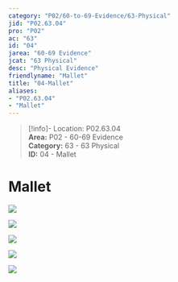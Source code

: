 ```yaml
---  
category: "P02/60-to-69-Evidence/63-Physical"  
jid: "P02.63.04"  
pro: "P02"  
ac: "63"  
id: "04"  
jarea: "60-69 Evidence"  
jcat: "63 Physical"  
desc: "Physical Evidence"  
friendlyname: "Mallet"  
title: "04-Mallet"  
aliases:   
- "P02.63.04"  
- "Mallet"  
---  
```

>[!info]- Location: P02.63.04  
>**Area:** P02 - 60-69 Evidence  
>**Category:** 63 - 63 Physical  
>**ID:** 04 - Mallet  
  
# Mallet  
  
![](../../20-to-29-Case-Files/21-File-Notes/03-Affidavit.md##^9h1wa)  
  
![](../../20-to-29-Case-Files/21-File-Notes/03-Affidavit.md##^adwpf)  
  
![](../../20-to-29-Case-Files/21-File-Notes/03-Affidavit.md##^7rrk7)  
  
![](../../20-to-29-Case-Files/21-File-Notes/09-State_s-Trial-Memorandum.md##^-s0h8)  
  
![](../../20-to-29-Case-Files/21-File-Notes/09-State_s-Trial-Memorandum.md##^k8a71)  
